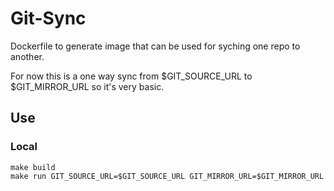 Git-Sync
===

Dockerfile to generate image that can be used for syching one repo to another.


For now this is a one way sync from $GIT_SOURCE_URL to $GIT_MIRROR_URL so it's very basic.


## Use

### Local
```
make build
make run GIT_SOURCE_URL=$GIT_SOURCE_URL GIT_MIRROR_URL=$GIT_MIRROR_URL
```
